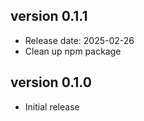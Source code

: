 version 0.1.1
-------------
* Release date: 2025-02-26
* Clean up npm package

version 0.1.0
-------------
* Initial release
